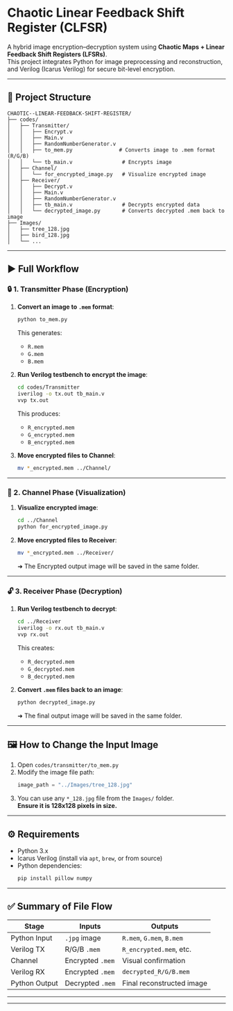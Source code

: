 # Chaotic Linear Feedback Shift Register (CLFSR)

A hybrid image encryption–decryption system using **Chaotic Maps + Linear Feedback Shift Registers (LFSRs)**.  
This project integrates Python for image preprocessing and reconstruction, and Verilog (Icarus Verilog) for secure bit-level encryption.

---

## 📁 Project Structure

```
CHAOTIC--LINEAR-FEEDBACK-SHIFT-REGISTER/
├── codes/
│   ├── Transmitter/
│   │   ├── Encrypt.v
│   │   ├── Main.v
│   │   ├── RandomNumberGenerator.v
│   │   ├── to_mem.py               # Converts image to .mem format (R/G/B)
│   │   └── tb_main.v                # Encrypts image
│   ├── Channel/
│   │   └── for_encrypted_image.py   # Visualize encrypted image
│   ├── Receiver/
│   │   ├── Decrypt.v
│   │   ├── Main.v
│   │   ├── RandomNumberGenerator.v
│   │   ├── tb_main.v                # Decrypts encrypted data
│   │   └── decrypted_image.py       # Converts decrypted .mem back to image
├── Images/
│   ├── tree_128.jpg
│   ├── bird_128.jpg
│   └── ...
```

---

## ▶️ Full Workflow

### 🔒 1. Transmitter Phase (Encryption)

1. **Convert an image to `.mem` format**:
   ```bash
   python to_mem.py
   ```
   This generates:
   - `R.mem`
   - `G.mem`
   - `B.mem`

2. **Run Verilog testbench to encrypt the image**:
   ```bash
   cd codes/Transmitter
   iverilog -o tx.out tb_main.v
   vvp tx.out
   ```
   This produces:
   - `R_encrypted.mem`
   - `G_encrypted.mem`
   - `B_encrypted.mem`

3. **Move encrypted files to Channel**:
   ```bash
   mv *_encrypted.mem ../Channel/
   ```

---

### 📡 2. Channel Phase (Visualization)

1. **Visualize encrypted image**:
   ```bash
   cd ../Channel
   python for_encrypted_image.py
   ```
2. **Move encrypted files to Receiver**:
   ```bash
   mv *_encrypted.mem ../Receiver/
   ```
   ➜ The Encrypted output image will be saved in the same folder.


---

### 🔓 3. Receiver Phase (Decryption)

1. **Run Verilog testbench to decrypt**:
   ```bash
   cd ../Receiver
   iverilog -o rx.out tb_main.v
   vvp rx.out
   ```
   This creates:
   - `R_decrypted.mem`
   - `G_decrypted.mem`
   - `B_decrypted.mem`

2. **Convert `.mem` files back to an image**:
   ```bash
   python decrypted_image.py
   ```

   ➜ The final output image will be saved in the same folder.

---

## 🖼️ How to Change the Input Image

1. Open `codes/transmitter/to_mem.py`
2. Modify the image file path:
   ```python
   image_path = "../Images/tree_128.jpg"
   ```
3. You can use any `*_128.jpg` file from the `Images/` folder.  
   **Ensure it is 128x128 pixels in size.**

---

## ⚙️ Requirements

- Python 3.x
- Icarus Verilog (install via `apt`, `brew`, or from source)
- Python dependencies:
  ```bash
  pip install pillow numpy
  ```

---

## ✅ Summary of File Flow

| Stage         | Inputs           | Outputs                   |
|---------------|------------------|---------------------------|
| Python Input   | `.jpg` image     | `R.mem`, `G.mem`, `B.mem` |
| Verilog TX    | R/G/B `.mem`     | `R_encrypted.mem`, etc.   |
| Channel       | Encrypted `.mem` | Visual confirmation       |
| Verilog RX    | Encrypted `.mem` | `decrypted_R/G/B.mem`     |
| Python Output | Decrypted `.mem` | Final reconstructed image |

---

<!-- ## 🧪 Possible Enhancements

- Add support for different chaotic maps (Tent, Sine, Bernoulli)
- Add automation script for the full pipeline
- Integrate NIST randomness test suite
- Add waveform viewer with `gtkwave` -->

---

